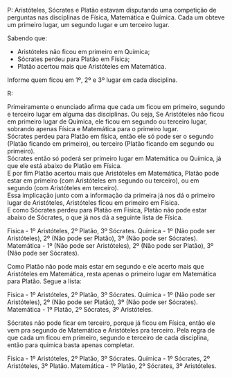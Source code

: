 P: Aristóteles, Sócrates e Platão estavam disputando uma competição de perguntas nas disciplinas de Física, Matemática e Química. Cada um obteve um primeiro lugar, um segundo lugar e um terceiro lugar.

Sabendo que: 
- Aristóteles não ficou em primeiro em Química; 
- Sócrates perdeu para Platão em Física; 
- Platão acertou mais que Aristóteles em Matemática.

Informe quem ficou em 1º, 2º e 3º lugar em cada disciplina.

R:<p> Primeiramente o enunciado afirma que cada um ficou em primeiro, segundo e terceiro lugar em alguma das disciplinas.
Ou seja, Se Aristóteles não ficou em primeiro lugar de Química, ele ficou em segundo ou terceiro lugar, sobrando apenas Física e Matemática para o primeiro lugar.<br>
Sócrates perdeu para Platão em física, então ele só pode ser o segundo (Platão ficando em primeiro), ou terceiro (Platão ficando em segundo ou primeiro).<br>
Sócrates então só poderá ser primeiro lugar em Matemática ou Química, já que ele está abaixo de Platão em Física.<br>
E por fim Platão acertou mais que Aristóteles em Matemática, Platão pode estar em primeiro (com Aristóteles em segundo ou terceiro), ou em segundo (com Aristóteles em terceiro).<br>
Essa implicação junto com a informação da primeira já nos dá o primeiro lugar de Aristóteles, Aristóteles ficou em primeiro em Física.<br>
E como Sócrates perdeu para Platão em Física, Platão não pode estar abaixo de Sócrates, o que já nos dá a seguinte lista de Física.<br> 
</p>

Fisica - 1º Aristóteles, 2º Platão, 3º Sócrates.
Química - 1º (Não pode ser Aristóteles), 2º (Não pode ser Platão), 3º (Não pode ser Sócrates).
Matemática - 1º (Não pode ser Aristóteles), 2º (Não pode ser Platão), 3º (Não pode ser Sócrates).

Como Platão não pode mais estar em segundo e ele acerto mais que Aristóteles em Matemática, resta apenas o primeiro lugar em Matemática para Platão.
Segue a lista:

Fisica - 1º Aristóteles, 2º Platão, 3º Sócrates.
Química - 1º (Não pode ser Aristóteles), 2º (Não pode ser Platão), 3º (Não pode ser Sócrates).
Matemática - 1º Platão, 2º Sócrates, 3º Aristóteles.

Sócrates não pode ficar em terceiro, porque já ficou em Física, então ele vem pra segundo de Matemática e Aristóteles pra terceiro.
Pela regra de que cada um ficou em primeiro, segundo e terceiro de cada disciplina, então para quimica basta apenas completar.

Fisica - 1º Aristóteles, 2º Platão, 3º Sócrates.
Química - 1º Sócrates, 2º Aristóteles, 3º Platão.
Matemática - 1º Platão, 2º Sócrates, 3º Aristóteles.




